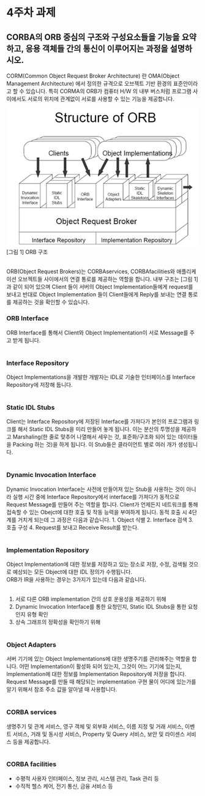 # 4주차 과제
## CORBA의 ORB 중심의 구조와 구성요소들을 기능을 요약하고, 응용 객체들 간의 통신이 이루어지는 과정을 설명하시오.

CORM(Common Object Request Broker Architecture) 란 OMA(Object Management Architecture) 에서 정의한 규격으로 오브젝트 기반 환경의 표준안이라고 할 수 있습니다. 특히 CORMA의 ORB가 컴퓨터 H/W 의 내부 버스처럼 프로그램 사이에서도 서로의 위치에 관계없이 서로를 사용할 수 있는 기능을 제공합니다. <br>

![](images/1.png)
[그림 1] ORB 구조<br><br>

ORB(Object Request Brokers)는 CORBAservices, CORBAfacilities와 애플리케이션 오브젝트들 사이에서의 연결 통로를 제공하는 역할을 합니다. 내부 구조는 [그림 1]과 같이 되어 있으며 Client 들이 서버의 Object Implementation들에게 request를 보내고 반대로 Object Implementation 들이 Client들에게 Reply를 보내는 연결 통로를 제공하는 것을 확인할 수 있습니다.<br>

### ORB Interface
ORB Interface를 통해서 Client와 Object Implementation이 서로 Message를 주고 받게 됩니다. <br><br>

### Interface Repository
Object Implementations을 개발한 개발자는 IDL로 기술한 인터페이스를 Interface Repository에 저장해 둡니다. <br><br>

### Static IDL Stubs
Client는 Interface Repository에 저장된 Interface를 가져다가 본인의 프로그램과 링크를 해서 Static IDL Stubs을 미리 만들어 놓게 됩니다. 이는 분산의 투명성을 제공하고 Marshaling(한 줄로 맞추어 나열해서 세우는 것, 표준화/구조화 되어 있는 데이터들을 Packing 하는 것)을 하게 됩니다. 이 Stub들은 클라이언트 별로 여러 개가 생성됩니다.<br><br>

### Dynamic Invocation Interface
 Dynamic Invocation Interface는 사전에 만들어져 있는 Stub을 사용하는 것이 아니라 실행 시간 중에 Interface Repository에서 interface를 가져다가 동적으로 Request Message를 만들어 주는 역할을 합니다. Client가 언제든지 네트워크를 통해 접속할 수 있는 Obejct에 대한 호출 및 작동 능력을 부여하게 됩니다. 
동적 호출 시 4단계를 거치게 되는데 그 과정은 다음과 같습니다. 1. Object 식별 2. Interface 검색 3. 호출 구성 4. Request를 보내고 Receive Result를 받는다. <br><br>

### Implementation Repository
Object Implementation에 대한 정보를 저장하고 있는 장소로 저장, 수정, 검색될 것으로 예상되는 모든 Object에 대한 IDL 정의가 수행됩니다. <br>
ORB가 IR을 사용하는 경우는 3가지가 있는데 다음과 같습니다. <br><br>
1.	서로 다른 ORB implementation 간의 상호 운용성을 제공하기 위해
2.	Dynamic Invocation Interface를 통한 요청인지, Static IDL Stubs을 통한 요청인지 유형 확인
3.	상속 그래프의 정확성을 확인하기 위해<br><br>

### Object Adapters
서버 기기에 있는 Object Implementations에 대한 생명주기를 관리해주는 역할을 합니다. 어떤 Implementation이 활성화 되어 있는지, 그것이 어느 기기에 있는지, Implementation에 대한 정보를 Implementation Repository에 저장을 합니다. Request Message를 만들 때 해당되는 implementation 구현 물이 어디에 있는가를 알기 위해서 참조 주소 값을 알아낼 때 사용합니다. <br><br>

### CORBA services
 생명주기 및 관계 서비스, 영구 객체 및 외부화 서비스, 이름 지정 및 거래 서비스, 이벤트 서비스, 거래 및 동시성 서비스, Property 및 Query 서비스, 보안 및 라이센스 서비스 등을 제공합니다.<br><br>

### CORBA facilities
-	수평적
사용자 인터페이스, 정보 관리, 시스템 관리, Task 관리 등<br>
-	수직적
헬스 케어, 전기 통신, 금융 서비스 등<br>





